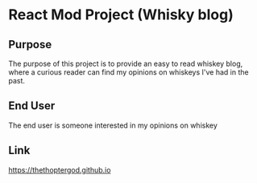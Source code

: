 # React Mod Project (Whisky blog)
## Purpose
The purpose of this project is to provide an easy to read whiskey blog, where a curious reader can find my opinions on whiskeys I've had in the past.
## End User
The end user is someone interested in my opinions on whiskey
## Link
https://thethoptergod.github.io
